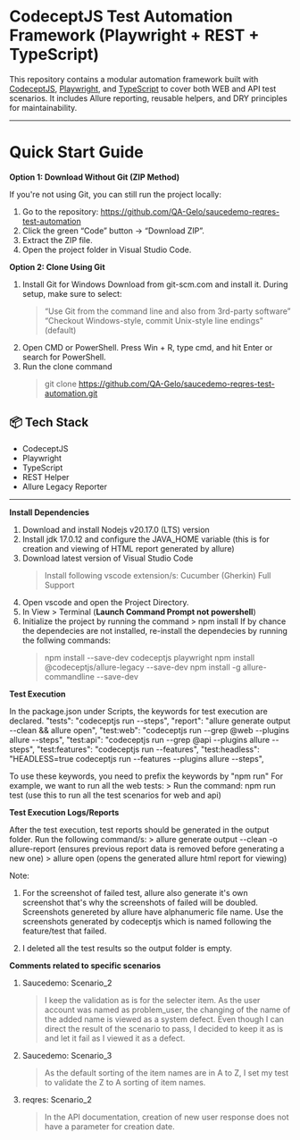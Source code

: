 # CodeceptJS Test Automation Framework (Playwright + REST + TypeScript)

This repository contains a modular automation framework built with [CodeceptJS](https://codecept.io/), [Playwright](https://playwright.dev/), and [TypeScript](https://www.typescriptlang.org/) to cover both WEB and API test scenarios. It includes Allure reporting, reusable helpers, and DRY principles for maintainability.

---

# Quick Start Guide

**Option 1: Download Without Git (ZIP Method)**

If you're not using Git, you can still run the project locally:

1. Go to the repository: https://github.com/QA-Gelo/saucedemo-reqres-test-automation
2. Click the green “Code” button → “Download ZIP”.
3. Extract the ZIP file.
4. Open the project folder in Visual Studio Code.

**Option 2: Clone Using Git**

1. Install Git for Windows Download from git-scm.com and install it. During setup, make sure to select:
    > “Use Git from the command line and also from 3rd-party software”
    > “Checkout Windows-style, commit Unix-style line endings” (default)
2. Open CMD or PowerShell. Press Win + R, type cmd, and hit Enter or search for PowerShell.
3. Run the clone command
    > git clone https://github.com/QA-Gelo/saucedemo-reqres-test-automation.git

## 📦 Tech Stack

- CodeceptJS
- Playwright
- TypeScript
- REST Helper
- Allure Legacy Reporter

---

**Install Dependencies**

1. Download and install Nodejs v20.17.0 (LTS) version
2. Install jdk 17.0.12 and configure the JAVA_HOME variable (this is for creation and viewing of HTML report generated by allure)
3. Download latest version of Visual Studio Code
    > Install following vscode extension/s: Cucumber (Gherkin) Full Support
4. Open vscode and open the Project Directory.
5. In View > Terminal (**Launch Command Prompt not powershell**)
6. Initialize the project by running the command > npm install
    If by chance the dependecies are not installed, re-install the dependecies by running the follwing commands:
    > npm install --save-dev codeceptjs playwright
    > npm install @codeceptjs/allure-legacy --save-dev
    > npm install -g allure-commandline --save-dev

**Test Execution**

In the package.json under Scripts, the keywords for test execution are declared.
    "tests": "codeceptjs run --steps",
    "report": "allure generate output --clean && allure open",
    "test:web": "codeceptjs run --grep @web --plugins allure --steps",
    "test:api": "codeceptjs run --grep @api --plugins allure --steps",
    "test:features": "codeceptjs run --features",
    "test:headless": "HEADLESS=true codeceptjs run --features --plugins allure --steps",

To use these keywords, you need to prefix the keywords by "npm run"
    For example, we want to run all the web tests: 
        > Run the command: npm run test (use this to run all the test scenarios for web and api)

**Test Execution Logs/Reports**

After the test execution, test reports should be generated in the output folder.
    Run the following command/s:
    > allure generate output --clean -o allure-report (ensures previous report data is removed before generating a new one)
    > allure open (opens the generated allure html report for viewing)

Note:
1.  For the screenshot of failed test, allure also generate it's own screenshot that's why the screenshots of failed will be doubled.
    Screenshots genereted by allure have alphanumeric file name. Use the screenshots generated by codeceptjs which is named following
    the feature/test that failed.

2.  I deleted all the test results so the output folder is empty.

**Comments related to specific scenarios**

1. Saucedemo: Scenario_2
    > I keep the validation as is for the selecter item. As the user account was named as problem_user,
      the changing of the name of the added name is viewed as a system defect. Even though I can direct the result
      of the scenario to pass, I decided to keep it as is and let it fail as I viewed it as a defect.

2. Saucedemo: Scenario_3
    > As the default sorting of the item names are in A to Z, I set my test to validate the Z to A sorting of item names.

3. reqres: Scenario_2
    > In the API documentation, creation of new user response does not have a parameter for creation date.